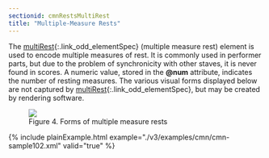 ```yaml
---
sectionid: cmnRestsMultiRest
title: "Multiple-Measure Rests"
---
```




The [multiRest](/v3/elements/multiRest.html){:.link_odd_elementSpec} (<span class="expan">multiple measure rest</span>) element is
used to encode multiple measures of rest. It is commonly used in performer parts,
but
due to the problem of synchronicity with other staves, it is never found in scores.
A
numeric value, stored in the **@num** attribute, indicates the number of resting
measures. The various visual forms displayed below are not captured by [multiRest](/v3/elements/multiRest.html){:.link_odd_elementSpec}, but may be created by rendering software.


<figure class="figure">
   <img src="../../../../guidelines/3.0.0/Images/ExampleImages/multirest.png" class="img-responsive"></img>
   <figcaption class="figure-caption">Figure 4. Forms of multiple measure rests</figcaption>
</figure>
{% include plainExample.html example="./v3/examples/cmn/cmn-sample102.xml" valid="true" %}

